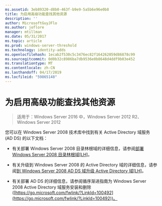 ```yaml
---
ms.assetid: 3eb89320-d8b0-463f-b9e9-5a5b6e96e0b8
title: 为启用高级功能查找其他资源
description: ''
author: MicrosoftGuyJFlo
ms.author: joflore
manager: mtillman
ms.date: 05/31/2017
ms.topic: article
ms.prod: windows-server-threshold
ms.technology: identity-adds
ms.openlocfilehash: 1ecab2f530c5c3476ec82f164262059d86878c99
ms.sourcegitcommit: 0d0b32c8986ba7db9536e0b8648d4ddf9b03e452
ms.translationtype: MT
ms.contentlocale: zh-CN
ms.lasthandoff: 04/17/2019
ms.locfileid: "59865148"
---
```

# <a name="finding-additional-resources-for-enabling-advanced-features"></a>为启用高级功能查找其他资源

>适用于：Windows Server 2016 中，Windows Server 2012 R2、 Windows Server 2012

您可以在 Windows Server 2008 技术库中找到有关 Active Directory 域服务 (AD DS) 的以下文档：  
  
-   有关部署 Windows Server 2008 目录林根域的详细信息，请参阅[部署 Windows Server 2008 目录林根域\[LH\]](assetId:///92406e8d-dc1c-4740-a00a-2c4032896dd1)。  
  
-   有关升级到 Windows Server 2008 的 Active Directory 域的详细信息，请参阅[到 Windows Server 2008 AD DS 域升级 Active Directory 域\[LH\]](assetId:///9c91be5f-df14-40b2-b176-2b1852a51e61)。  
  
-   有关部署 AD DS 的详细信息，请参阅循序渐进指南为 Windows Server 2008 Active Directory 域服务安装和删除 ([https://go.microsoft.com/fwlink/?LinkId=100492](https://go.microsoft.com/fwlink/?LinkId=100492))。  
  


